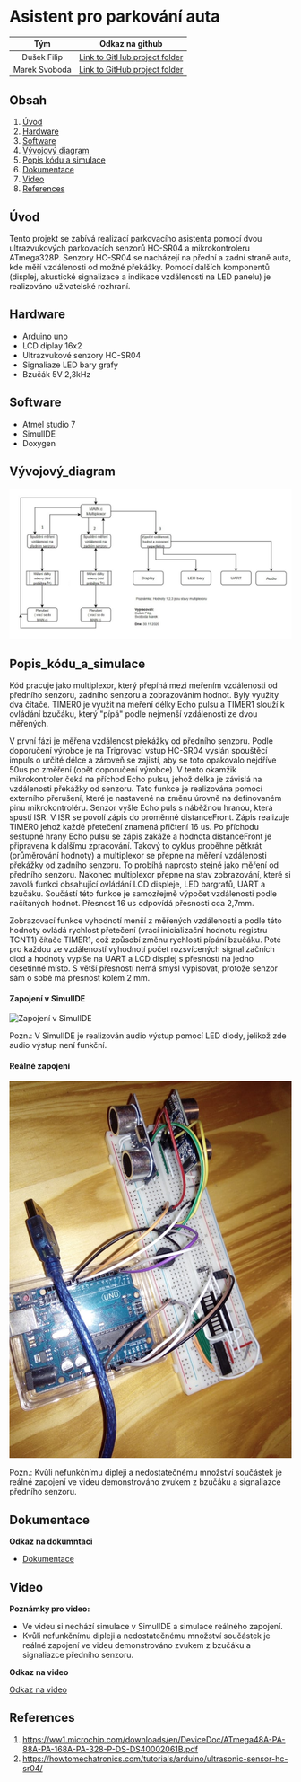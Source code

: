 # Asistent pro parkování auta

| **Tým** | **Odkaz na github** |
| :-: | :-: |
| Dušek Filip | [Link to GitHub project folder](https://github.com/xdusek30/Digital-electronics-2/tree/master/Labs/project) |
| Marek Svoboda | [Link to GitHub project folder](https://github.com/xsvobo1q/Digital-electronics-2/tree/master/Labs/project) |

## Obsah

1. [Úvod](#Úvod)
2. [Hardware](#hardware)
3. [Software](#software)
5. [Vývojový diagram](#Vývojový_diagram)
4. [Popis kódu a simulace](#Popis_kódu_a_simulace)
5. [Dokumentace](#Dokumentace)
5. [Video](#Video)
6. [References](#References)



## Úvod

Tento projekt se zabívá realizací parkovacího asistenta pomocí dvou ultrazvukových parkovacích senzorů HC-SR04 a mikrokontroleru ATmega328P. Senzory HC-SR04 se nacházejí na přední a zadní straně auta, kde měří vzdálenosti od možné překážky. Pomocí dalších komponentů (displej, akustické signalizace a indikace vzdálenosti na LED panelu) je realizováno uživatelské rozhraní. 

## Hardware

- Arduino uno
- LCD diplay 16x2
- Ultrazvukové senzory  HC-SR04
- Signaliaze LED bary grafy
- Bzučák 5V 2,3kHz

## Software

- Atmel studio 7
- SimulIDE
- Doxygen

## Vývojový_diagram

![Vývojový_diagram](Pictures/v4_Vývojový_diagram.jpg)

## Popis_kódu_a_simulace

Kód pracuje jako multiplexor, který přepíná mezi meřením vzdálenosti od předního senzoru, zadního senzoru a zobrazováním hodnot. Byly využity dva čítače.
TIMER0 je využit na meření délky Echo pulsu a TIMER1 slouží k ovládání bzučáku, který "pípá" podle nejmenší vzdálenosti ze dvou měřených.

V první fázi je měřena vzdálenost překážky od předního senzoru. Podle doporučení výrobce je na Trigrovací vstup HC-SR04 vyslán spouštěcí impuls o určité délce a zároveň se zajistí,
aby se toto opakovalo nejdříve 50us po změření (opět doporučení výrobce). V tento okamžik mikrokontroler čeká na příchod Echo pulsu, jehož délka je závislá na vzdálenosti
překážky od senzoru. Tato funkce je realizována pomocí externího přerušení, které je nastavené na změnu úrovně na definovaném pinu mikrokontroléru. Senzor vyšle Echo puls s náběžnou hranou, která spustí
ISR. V ISR se povolí zápis do proměnné distanceFront. Zápis realizuje TIMER0 jehož každé přetečení znamená přičtení 16 us. Po příchodu sestupné hrany Echo pulsu se
zápis zakáže a hodnota distanceFront je připravena k dalšímu zpracování. Takový to cyklus proběhne pětkrát (průměrování hodnoty) a multiplexor se přepne na měření
vzdálenosti překážky od zadního senzoru. To probíhá naprosto stejně jako měření od předního senzoru. Nakonec multiplexor přepne na stav zobrazování, které si zavolá
funkci obsahující ovládání LCD displeje, LED bargrafů, UART a bzučáku. Součástí této funkce je samozřejmě výpočet vzdálenosti podle načítaných hodnot. Přesnost 16 us odpovídá
přesnosti cca 2,7mm.

Zobrazovací funkce vyhodnotí menší z měřených vzdáleností a podle této hodnoty ovládá rychlost přetečení (vrací inicializační hodnotu registru TCNT1) čítače TIMER1, což způsobí
změnu rychlosti pípání bzučáku.
Poté pro každou ze vzdáleností vyhodnotí počet rozsvícených signalizačních diod a hodnoty vypíše na UART a LCD displej s přesností na jedno desetinné místo. S větší přesností nemá smysl vypisovat, protože senzor sám o sobě má přesnost kolem 2 mm.

#### Zapojení v SimulIDE

![Zapojení v SimulIDE](Pictures/Zapojení_SimulIDE.PNG)

Pozn.: V SimulIDE je realizován audio výstup pomocí LED diody, jelikož zde audio výstup není funkční.

#### Reálné zapojení

![Realné zapojení](Pictures/Realne_zapojeni.jpg)

Pozn.: Kvůli nefunkčnímu dipleji a nedostatečnému množství součástek je reálné zapojení ve videu demonstrováno zvukem z bzučáku a signaliazce předního senzoru.


## Dokumentace
**Odkaz na dokumntaci**
- [Dokumentace](pdf_documentation.pdf)

## Video
**Poznámky pro video:**
- Ve videu si nechází simulace v SimulIDE a simulace reálného zapojení.
- Kvůli nefunkčnímu dipleji a nedostatečnému množství součástek je reálné zapojení ve videu demonstrováno zvukem z bzučáku a signaliazce předního senzoru.


**Odkaz na video**

[Odkaz na video](https://youtu.be/WLFjbmJf0p0)





## References

1. https://ww1.microchip.com/downloads/en/DeviceDoc/ATmega48A-PA-88A-PA-168A-PA-328-P-DS-DS40002061B.pdf
2. https://howtomechatronics.com/tutorials/arduino/ultrasonic-sensor-hc-sr04/

